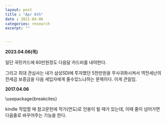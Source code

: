 ```yaml
---
layout: post
title : "Apr 6th"
date : 2021-04-06
categories: research
excerpt: ""


---
```



**2023.04.06(목)**


일단 국민카드에 60만원정도 다음달 카드비를 내야한다. 

그리고 최대 관심사는 내가 삼성SDI에 투자했던 5천만원을 무사귀화시켜서 역전세난의 전세금 보증금을 다음 세입자에게 줄수있느냐하는 문제이다. 이게 큰일임. 







**2017.04.06**

\usepackage{breakcites}

kindle 작업할 때 참고문헌에 작가(연도)로 인용이 될 때가 있는데, 이때
줄이 넘어가면 다음줄로 바꾸어주는 기능을 한다.
